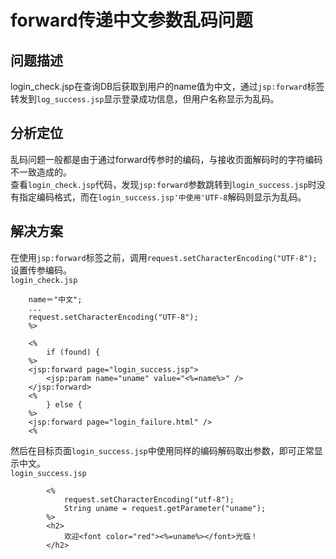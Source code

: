 # forward传递中文参数乱码问题
## 问题描述
login_check.jsp在查询DB后获取到用户的name值为中文，通过`jsp:forward`标签转发到`log_success.jsp`显示登录成功信息，但用户名称显示为乱码。
## 分析定位
乱码问题一般都是由于通过forward传参时的编码，与接收页面解码时的字符编码不一致造成的。  
查看`login_check.jsp`代码，发现`jsp:forward`参数跳转到`login_success.jsp`时没有指定编码格式，而在`login_success.jsp'中使用'UTF-8`解码则显示为乱码。
## 解决方案
在使用`jsp:forward`标签之前，调用`request.setCharacterEncoding("UTF-8");`设置传参编码。	
`login_check.jsp`  
```
	name＝"中文";
    ...
    request.setCharacterEncoding("UTF-8");
	%>

	<%
		if (found) {
	%>
	<jsp:forward page="login_success.jsp">
		<jsp:param name="uname" value="<%=name%>" />
	</jsp:forward>
	<%
		} else {
	%>
	<jsp:forward page="login_failure.html" />
	<%
```
然后在目标页面`login_success.jsp`中使用同样的编码解码取出参数，即可正常显示中文。  
`login_success.jsp`  
```
		<%
			request.setCharacterEncoding("utf-8");
			String uname = request.getParameter("uname");
		%>
		<h2>
			欢迎<font color="red"><%=uname%></font>光临！
		</h2>
```
